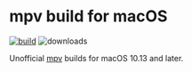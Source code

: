 # mpv build for macOS
[![build](https://github.com/eko5624/mpv-macos-builds/actions/workflows/main.yml/badge.svg)](https://github.com/eko5624/mpv-macos-builds/actions/workflows/main.yml)
![downloads](https://img.shields.io/github/downloads/eko5624/mpv-macos-builds/total.svg?&logo=github)

Unofficial [mpv](https://mpv.io) builds for macOS 10.13 and later.


